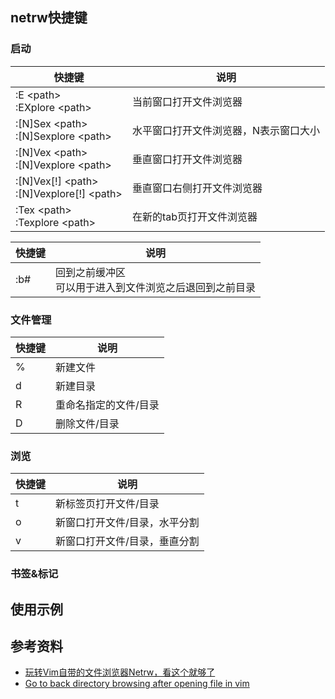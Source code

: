 ## netrw快捷键

### 启动

| 快捷键                                                   | 说明                                  |
| -------------------------------------------              | ------------------------------------- |
| :E &lt;path&gt;<br/>:EXplore &lt;path&gt;                | 当前窗口打开文件浏览器                |
| :[N]Sex &lt;path&gt;<br/>:[N]Sexplore &lt;path&gt;       | 水平窗口打开文件浏览器，N表示窗口大小 |
| :[N]Vex &lt;path&gt;<br/>:[N]Vexplore &lt;path&gt;       | 垂直窗口打开文件浏览器                |
| :[N]Vex[!] &lt;path&gt;<br/>:[N]Vexplore[!] &lt;path&gt; | 垂直窗口右侧打开文件浏览器            |
| :Tex &lt;path&gt;<br/>:Texplore &lt;path&gt;             | 在新的tab页打开文件浏览器             |


| 快捷键 | 说明                                                         |
| ------ | ------------------------------------------------------------ |
| :b#    | 回到之前缓冲区<br />可以用于进入到文件浏览之后退回到之前目录 |

### 文件管理

| 快捷键 | 说明                  |
| ------ | --------------------- |
| %      | 新建文件              |
| d      | 新建目录              |
| R      | 重命名指定的文件/目录 |
| D      | 删除文件/目录         |

### 浏览

| 快捷键 | 说明                          |
| ------ | ----------------------------- |
| t      | 新标签页打开文件/目录         |
| o      | 新窗口打开文件/目录，水平分割 |
| v      | 新窗口打开文件/目录，垂直分割 |

### 书签&标记

## 使用示例





 

## 参考资料

* [玩转Vim自带的文件浏览器Netrw，看这个就够了](https://www.51cto.com/article/685301.html)
* [Go to back directory browsing after opening file in vim](https://stackoverflow.com/questions/9160499/go-to-back-directory-browsing-after-opening-file-in-vim)



